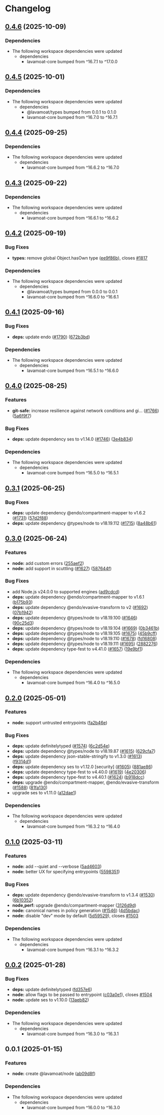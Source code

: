 # Changelog

## [0.4.6](https://github.com/LavaMoat/LavaMoat/compare/node-v0.4.5...node-v0.4.6) (2025-10-09)


### Dependencies

* The following workspace dependencies were updated
  * dependencies
    * lavamoat-core bumped from ^16.7.1 to ^17.0.0

## [0.4.5](https://github.com/LavaMoat/LavaMoat/compare/node-v0.4.4...node-v0.4.5) (2025-10-01)


### Dependencies

* The following workspace dependencies were updated
  * dependencies
    * @lavamoat/types bumped from 0.0.1 to 0.1.0
    * lavamoat-core bumped from ^16.7.0 to ^16.7.1

## [0.4.4](https://github.com/LavaMoat/LavaMoat/compare/node-v0.4.3...node-v0.4.4) (2025-09-25)


### Dependencies

* The following workspace dependencies were updated
  * dependencies
    * lavamoat-core bumped from ^16.6.2 to ^16.7.0

## [0.4.3](https://github.com/LavaMoat/LavaMoat/compare/node-v0.4.2...node-v0.4.3) (2025-09-22)


### Dependencies

* The following workspace dependencies were updated
  * dependencies
    * lavamoat-core bumped from ^16.6.1 to ^16.6.2

## [0.4.2](https://github.com/LavaMoat/LavaMoat/compare/node-v0.4.1...node-v0.4.2) (2025-09-19)


### Bug Fixes

* **types:** remove global Object.hasOwn type ([ee9f86b](https://github.com/LavaMoat/LavaMoat/commit/ee9f86b764b2a18b5863cd769d545692420ebf5a)), closes [#1817](https://github.com/LavaMoat/LavaMoat/issues/1817)


### Dependencies

* The following workspace dependencies were updated
  * dependencies
    * @lavamoat/types bumped from 0.0.0 to 0.0.1
    * lavamoat-core bumped from ^16.6.0 to ^16.6.1

## [0.4.1](https://github.com/LavaMoat/LavaMoat/compare/node-v0.4.0...node-v0.4.1) (2025-09-16)


### Bug Fixes

* **deps:** update endo ([#1790](https://github.com/LavaMoat/LavaMoat/issues/1790)) ([672b3bd](https://github.com/LavaMoat/LavaMoat/commit/672b3bd4673e7a7c28c043e2c94347d9b4b2e58c))


### Dependencies

* The following workspace dependencies were updated
  * dependencies
    * lavamoat-core bumped from ^16.5.1 to ^16.6.0

## [0.4.0](https://github.com/LavaMoat/LavaMoat/compare/node-v0.3.1...node-v0.4.0) (2025-08-25)


### Features

* **git-safe:** increase resilience against network conditions and gi… ([#1766](https://github.com/LavaMoat/LavaMoat/issues/1766)) ([5a6f9f7](https://github.com/LavaMoat/LavaMoat/commit/5a6f9f73f3ee9a791bbbf2c5426d4403d2f9882a))


### Bug Fixes

* **deps:** update dependency ses to v1.14.0 ([#1746](https://github.com/LavaMoat/LavaMoat/issues/1746)) ([3e4b834](https://github.com/LavaMoat/LavaMoat/commit/3e4b834df3430d9f919e7df31f42d23e9b6bb352))


### Dependencies

* The following workspace dependencies were updated
  * dependencies
    * lavamoat-core bumped from ^16.5.0 to ^16.5.1

## [0.3.1](https://github.com/LavaMoat/LavaMoat/compare/node-v0.3.0...node-v0.3.1) (2025-06-25)


### Bug Fixes

* **deps:** update dependency @endo/compartment-mapper to v1.6.2 ([#1731](https://github.com/LavaMoat/LavaMoat/issues/1731)) ([57d2f88](https://github.com/LavaMoat/LavaMoat/commit/57d2f88f143aece01e7ef5c355c536e0a9ccef18))
* **deps:** update dependency @types/node to v18.19.112 ([#1715](https://github.com/LavaMoat/LavaMoat/issues/1715)) ([8a48b61](https://github.com/LavaMoat/LavaMoat/commit/8a48b613876b2acc4358d33f7cb0ffd4cdb7dc80))

## [0.3.0](https://github.com/LavaMoat/LavaMoat/compare/node-v0.2.0...node-v0.3.0) (2025-06-24)


### Features

* **node:** add custom errors ([255aef2](https://github.com/LavaMoat/LavaMoat/commit/255aef20ff51a041430c5409704e93c6b1c8f6cd))
* **node:** add support in scuttling ([#1627](https://github.com/LavaMoat/LavaMoat/issues/1627)) ([587644f](https://github.com/LavaMoat/LavaMoat/commit/587644fb8ec59499b181d0e8c8d2660257d04015))


### Bug Fixes

* add Node.js v24.0.0 to supported engines ([ad9cdcd](https://github.com/LavaMoat/LavaMoat/commit/ad9cdcdf83ccbda8bf2eba427d0c80f761f47a0a))
* **deps:** update dependency @endo/compartment-mapper to v1.6.1 ([b175b93](https://github.com/LavaMoat/LavaMoat/commit/b175b93b084c4d45d7640e08b1e1db1f313a4ac9))
* **deps:** update dependency @endo/evasive-transform to v2 ([#1692](https://github.com/LavaMoat/LavaMoat/issues/1692)) ([07b1942](https://github.com/LavaMoat/LavaMoat/commit/07b19423c1df12968cab02a2eb042e450e931e9f))
* **deps:** update dependency @types/node to v18.19.100 ([#1646](https://github.com/LavaMoat/LavaMoat/issues/1646)) ([90c25d3](https://github.com/LavaMoat/LavaMoat/commit/90c25d38be61911ea3056756046eafa456236d76))
* **deps:** update dependency @types/node to v18.19.104 ([#1669](https://github.com/LavaMoat/LavaMoat/issues/1669)) ([0b3461b](https://github.com/LavaMoat/LavaMoat/commit/0b3461bc265cd543d7255d81283e9ecf59fac765))
* **deps:** update dependency @types/node to v18.19.105 ([#1675](https://github.com/LavaMoat/LavaMoat/issues/1675)) ([45b9cff](https://github.com/LavaMoat/LavaMoat/commit/45b9cff7ebec1e7c5875ffe51a511ab699b6ab64))
* **deps:** update dependency @types/node to v18.19.110 ([#1678](https://github.com/LavaMoat/LavaMoat/issues/1678)) ([fd16808](https://github.com/LavaMoat/LavaMoat/commit/fd16808eb7aa9ea08e446845857a4fbd33cf2bab))
* **deps:** update dependency @types/node to v18.19.111 ([#1695](https://github.com/LavaMoat/LavaMoat/issues/1695)) ([2882276](https://github.com/LavaMoat/LavaMoat/commit/2882276a8605183b37bbf513e1ee181f888b74f2))
* **deps:** update dependency type-fest to v4.41.0 ([#1657](https://github.com/LavaMoat/LavaMoat/issues/1657)) ([19e9bf1](https://github.com/LavaMoat/LavaMoat/commit/19e9bf144c8c43f530501bc500480fed16f995ac))


### Dependencies

* The following workspace dependencies were updated
  * dependencies
    * lavamoat-core bumped from ^16.4.0 to ^16.5.0

## [0.2.0](https://github.com/LavaMoat/LavaMoat/compare/node-v0.1.0...node-v0.2.0) (2025-05-01)


### Features

* **node:** support untrusted entrypoints ([fa2b46e](https://github.com/LavaMoat/LavaMoat/commit/fa2b46e2a66fdf45e5f1868d6fdfb76fbcc2ca0e))


### Bug Fixes

* **deps:** update definitelytyped ([#1574](https://github.com/LavaMoat/LavaMoat/issues/1574)) ([6c2d54e](https://github.com/LavaMoat/LavaMoat/commit/6c2d54e851ea24a9482a52018b5e0d84716f87b6))
* **deps:** update dependency @types/node to v18.19.87 ([#1615](https://github.com/LavaMoat/LavaMoat/issues/1615)) ([629cfa7](https://github.com/LavaMoat/LavaMoat/commit/629cfa7cbbede9a7cf52255daf679e1cc6d98771))
* **deps:** update dependency json-stable-stringify to v1.3.0 ([#1613](https://github.com/LavaMoat/LavaMoat/issues/1613)) ([f9314d1](https://github.com/LavaMoat/LavaMoat/commit/f9314d1a238d31a0164356c1c6bd6f6e36246d56))
* **deps:** update dependency ses to v1.12.0 [security] ([#1605](https://github.com/LavaMoat/LavaMoat/issues/1605)) ([881ae86](https://github.com/LavaMoat/LavaMoat/commit/881ae86b9a4c27ab60a3c76a4a69f5de246eb2ed))
* **deps:** update dependency type-fest to v4.40.0 ([#1619](https://github.com/LavaMoat/LavaMoat/issues/1619)) ([4e20306](https://github.com/LavaMoat/LavaMoat/commit/4e20306371ae605fc414dd645b8e422a68c71b93))
* **deps:** update dependency type-fest to v4.40.1 ([#1624](https://github.com/LavaMoat/LavaMoat/issues/1624)) ([b918dcc](https://github.com/LavaMoat/LavaMoat/commit/b918dcc7d7ea2b0a4779eecaa7a853c73ecc5246))
* **deps:** upgrade @endo/compartment-mapper, @endo/evasive-transform ([#1588](https://github.com/LavaMoat/LavaMoat/issues/1588)) ([81fa130](https://github.com/LavaMoat/LavaMoat/commit/81fa130089e3e6f48d8b6c639392c58fa14fd338))
* upgrade ses to v1.11.0 ([a12dae1](https://github.com/LavaMoat/LavaMoat/commit/a12dae13e8c7f70082199ba186659ea413e82ded))


### Dependencies

* The following workspace dependencies were updated
  * dependencies
    * lavamoat-core bumped from ^16.3.2 to ^16.4.0

## [0.1.0](https://github.com/LavaMoat/LavaMoat/compare/node-v0.0.2...node-v0.1.0) (2025-03-11)


### Features

* **node:** add --quiet and --verbose ([5ad4603](https://github.com/LavaMoat/LavaMoat/commit/5ad4603c9358fb80f3ff86ab5e3b5267ae772a1f))
* **node:** better UX for specifying entrypoints ([5598351](https://github.com/LavaMoat/LavaMoat/commit/5598351e9656239dc3d8e8e8936c5f75148ff3fb))


### Bug Fixes

* **deps:** update dependency @endo/evasive-transform to v1.3.4 ([#1530](https://github.com/LavaMoat/LavaMoat/issues/1530)) ([6b10352](https://github.com/LavaMoat/LavaMoat/commit/6b10352292855c10150d2bd8566ba3ad03f2f53d))
* **node,perf:** upgrade @endo/compartment-mapper ([3126d9d](https://github.com/LavaMoat/LavaMoat/commit/3126d9d62abbcd30ddb6a14608b95209dd37ed83))
* **node:** canonical names in policy generation ([#1546](https://github.com/LavaMoat/LavaMoat/issues/1546)) ([4d5bdac](https://github.com/LavaMoat/LavaMoat/commit/4d5bdacc0540bb8a6135ecb649ee15a7d0ad8e30))
* **node:** disable "dev" mode by default ([5d59529](https://github.com/LavaMoat/LavaMoat/commit/5d59529b2428752a478590f6ad86a5eef35c770d)), closes [#1503](https://github.com/LavaMoat/LavaMoat/issues/1503)


### Dependencies

* The following workspace dependencies were updated
  * dependencies
    * lavamoat-core bumped from ^16.3.1 to ^16.3.2

## [0.0.2](https://github.com/LavaMoat/LavaMoat/compare/node-v0.0.1...node-v0.0.2) (2025-01-28)


### Bug Fixes

* **deps:** update definitelytyped ([fd357e6](https://github.com/LavaMoat/LavaMoat/commit/fd357e6b3f0b0f7c6e776bf1ec33396c4c9b4fef))
* **node:** allow flags to be passed to entrypoint ([c03a0e1](https://github.com/LavaMoat/LavaMoat/commit/c03a0e1607a3530a7a759a74c857180446d9b657)), closes [#1504](https://github.com/LavaMoat/LavaMoat/issues/1504)
* **node:** update ses to v1.10.0 ([13aeb82](https://github.com/LavaMoat/LavaMoat/commit/13aeb8277bd9a7a42c53293b595ff6a807d47b57))


### Dependencies

* The following workspace dependencies were updated
  * dependencies
    * lavamoat-core bumped from ^16.3.0 to ^16.3.1

## 0.0.1 (2025-01-15)


### Features

* **node:** create @lavamoat/node ([ab09d8f](https://github.com/LavaMoat/LavaMoat/commit/ab09d8f3aeb6cee17d8291431bcd5e39871e1fae))


### Dependencies

* The following workspace dependencies were updated
  * dependencies
    * lavamoat-core bumped from ^16.0.0 to ^16.3.0
